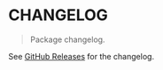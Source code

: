 # CHANGELOG

> Package changelog.

See [GitHub Releases](https://github.com/stdlib-js/utils-async-tabulate-by/releases) for the changelog.